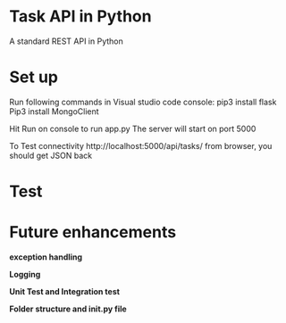 # Task API in Python #

A standard REST API in Python

# Set up #

Run following commands in Visual studio code console:
pip3 install flask
Pip3 install MongoClient

Hit Run on console to run app.py
The server will start on port 5000

To Test connectivity
http://localhost:5000/api/tasks/ from browser, you should get JSON back

# Test #

# Future enhancements #

**exception handling**

**Logging**

**Unit Test and Integration test**

**Folder structure and init.py file**



 